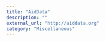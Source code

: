 ```yaml
---
title: "AidData"
description: ""
external_url: "http://aiddata.org"
category: "Miscellaneous"
---
```

